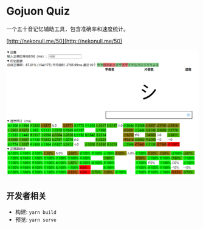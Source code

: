 # Gojuon Quiz

一个五十音记忆辅助工具，包含准确率和速度统计。

[http://nekonull.me/50](http://nekonull.me/50)

![screenshot](screenshot.png)

## 开发者相关
- 构建: `yarn build`
- 预览: `yarn serve`
